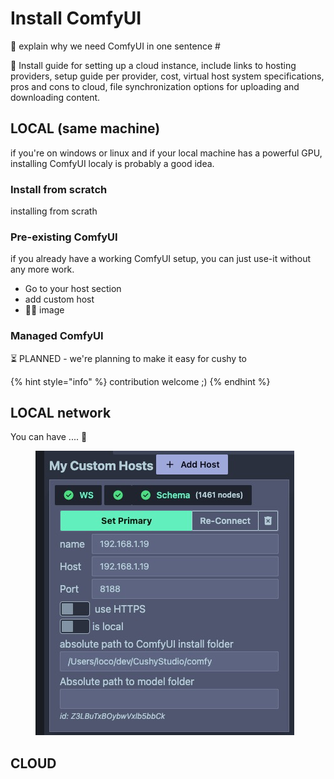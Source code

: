 # Install ComfyUI

🚧 explain why we need ComfyUI in one sentence #

🚧 Install guide for setting up a cloud instance, include links to hosting providers, setup guide per provider, cost, virtual host system specifications, pros and cons to cloud, file synchronization options for uploading and downloading content.&#x20;

## LOCAL (same machine)

if you're on windows or linux and if your local machine has a powerful GPU, installing ComfyUI localy is probably a good idea.

### Install from scratch

installing from scrath&#x20;

### Pre-existing ComfyUI

if you already have a working ComfyUI setup, you can just use-it without any more work.

* Go to your host section
* add custom host
* 🚧🎥 image

### Managed ComfyUI

⏳ PLANNED - we're planning to make it easy for cushy to&#x20;

{% hint style="info" %}
contribution welcome ;)
{% endhint %}



## LOCAL network

You can have .... 🚧

<figure><img src="../.gitbook/assets/image.png" alt=""><figcaption></figcaption></figure>



## CLOUD


